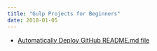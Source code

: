 ```yaml
---
title: "Gulp Projects for Beginners"
date: 2018-01-05
---
```


* [Automatically Deploy GitHub README.md file](/gulp/automatically-deploy-github-readme-md-file/)